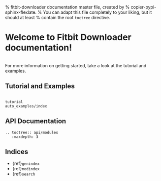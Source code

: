 % fitbit-downloader documentation master file, created by
%   copier-pypi-sphinx-flexlate.
%   You can adapt this file completely to your liking, but it should at least
%   contain the root `toctree` directive.

# Welcome to Fitbit Downloader documentation!

```{include} ../../README.md
```

For more information on getting started, take a look at the tutorial and examples.

## Tutorial and Examples

```{toctree}

tutorial
auto_examples/index
```

## API Documentation

```{eval-rst}
.. toctree:: api/modules
   :maxdepth: 3
```

## Indices

- {ref}`genindex`
- {ref}`modindex`
- {ref}`search`
